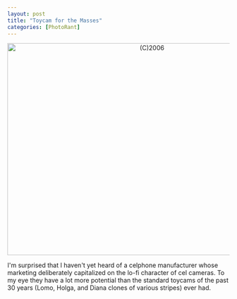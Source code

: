 ```yaml
---
layout: post
title: "Toycam for the Masses"
categories: [PhotoRant]
---
```

<center><img title="(C)2006" src="http://www.botzilla.com/blog/pix2006/sf_029_25Aug06.jpg" width="640" height="480" border="0" /></center>

I'm surprised that I haven't yet heard of a celphone manufacturer whose marketing  deliberately capitalized on the lo-fi character of cel cameras. To my eye they have a lot more potential than the standard toycams of the past 30 years (Lomo, Holga, and Diana clones of various stripes) ever had.

<!--more-->

